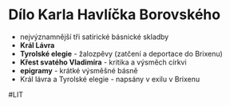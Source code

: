 # Dílo Karla Havlíčka Borovského
- nejvýznamnější tři satirické básnické skladby
- **Král Lávra**
- **Tyrolské elegie** - žalozpěvy (zatčení a deportace do Brixenu)
- **Křest svatého Vladimíra** - kritika a výsměch církvi
- **epigramy** - krátké výsměšné básně
- Král lávra a Tyrolské elegie - napsány v exilu v Brixenu

#LIT